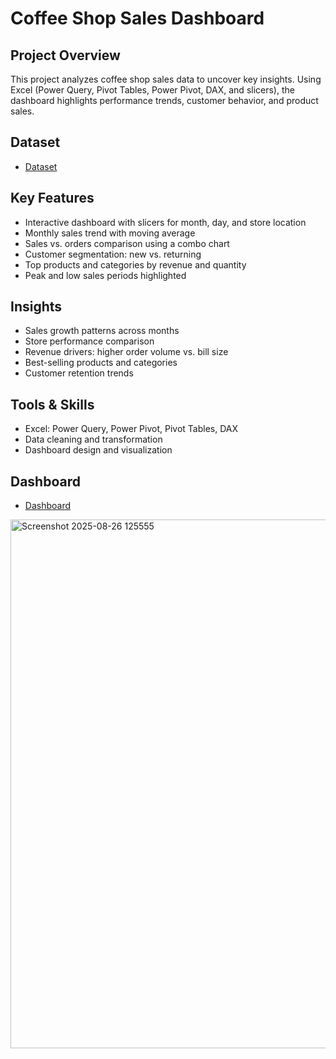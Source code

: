 # Coffee Shop Sales Dashboard

## Project Overview
This project analyzes coffee shop sales data to uncover key insights. Using Excel (Power Query, Pivot Tables, Power Pivot, DAX, and slicers), the dashboard highlights performance trends, customer behavior, and product sales.

## Dataset 

- <a href="https://github.com/Neeraj-Dangwal/Coffee-Shop-Sales-Dashboard/blob/main/coffee%20shop%20sales.xlsx">Dataset</a>

## Key Features
- Interactive dashboard with slicers for month, day, and store location
- Monthly sales trend with moving average
- Sales vs. orders comparison using a combo chart
- Customer segmentation: new vs. returning
- Top products and categories by revenue and quantity
- Peak and low sales periods highlighted

## Insights
- Sales growth patterns across months
- Store performance comparison
- Revenue drivers: higher order volume vs. bill size
- Best-selling products and categories
- Customer retention trends

## Tools & Skills
- Excel: Power Query, Power Pivot, Pivot Tables, DAX
- Data cleaning and transformation
- Dashboard design and visualization

## Dashboard

- <a href="https://github.com/Neeraj-Dangwal/Coffee-Shop-Sales-Dashboard/blob/main/Screenshot%202025-08-26%20125555.png">Dashboard</a>

<img width="1855" height="846" alt="Screenshot 2025-08-26 125555" src="https://github.com/user-attachments/assets/b100ffdc-5392-475b-a750-3c2f34103e4b" />
